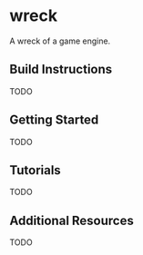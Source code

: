 wreck
=====

A wreck of a game engine.

## Build Instructions
TODO

## Getting Started
TODO

## Tutorials
TODO

## Additional Resources
TODO
